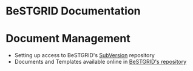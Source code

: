 # BeSTGRID Documentation

# Document Management

- Setting up access to BeSTGRID's [SubVersion](https://reannz.atlassian.net/wiki/pages/createpage.action?spaceKey=BeSTGRID&title=Project__SubVersion&linkCreation=true&fromPageId=3818228911) repository
- Documents and Templates available online in [BeSTGRID's repository](https://support.csi.ac.nz/svn/bestgrid/)
